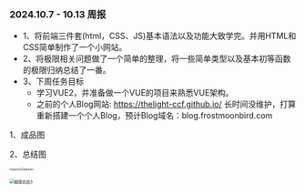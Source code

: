 ### 2024.10.7 - 10.13 周报

+ 1、将前端三件套(html，CSS、JS)基本语法以及功能大致学完。并用HTML和CSS简单制作了一个小网站。
+ 2、将极限相关问题做了一个简单的整理，将一些简单类型以及基本初等函数的极限归纳总结了一番。
+ 3、下周任务目标
  + 学习VUE2，并准备做一个VUE的项目来熟悉VUE架构。
  + 之前的个人Blog网站: https://thelight-ccf.github.io/ 长时间没维护，打算重新搭建一个个人Blog，预计Blog域名：blog.frostmoonbird.com

1、成品图



2、总结图

<img src="D:\User\DoubleMoonBird7\图片\Camera Roll\极限总结1.jpg" alt="极限总结1" style="zoom:25%;" /><img src="D:\User\DoubleMoonBird7\图片\Camera Roll\极限总结2.jpg" alt="极限总结2" style="zoom:28%;" />

<img src="D:\User\DoubleMoonBird7\图片\Camera Roll\极限总结3.jpg" alt="极限总结3" style="zoom:50%;" />

